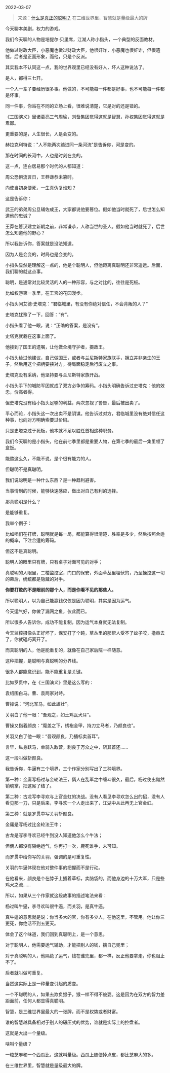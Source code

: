 2022-03-07

> 来源：[什么是真正的聪明？](http://mp.weixin.qq.com/s?__biz=MzU3NDc5Nzc0NQ==&mid=2247514061&idx=2&sn=ff22570eb848663551dea7964f0723dd&chksm=fd2e1513ca599c058a269f1ed07dd964e7bb68fa1ce956d476325cb71e534522db084a1cbd79&scene=27#wechat_redirect)
> 在三维世界里，智慧就是量级最大的牌

今天聊本美剧，权力的游戏。

  

我们今天聊的人物是培提尔·贝里席，江湖人称小指头，一个典型的反面教材。

  

他做过财政大臣，小恶魔也做过财政大臣，他很奸诈，小恶魔也很奸诈，但很遗憾，后者是正面形象，而他，只是个反派。

  

其实我本不认同这一点，我的世界观里已经没有好人，坏人这种说法了。

  

是人，都得三七开。

  

一个人一辈子要经历很多事。他做的，不可能每一件都是好事，也不可能每一件都是坏事。  

  

同一件事，你站在不同的立场上看，很难说清楚，它是对的还是错的。

  

《三国演义》里诸葛亮三气周瑜，刘备集团觉得这就是智慧，孙权集团觉得这就是卑鄙。  

  

更重要的是，人生很长，人是会变的。  

  

赫拉克利特说："人不能两次踏进同一条河流"是告诉你，河是变的。

  

那在时间的长河中，人也是时刻在变的。  

  

这一点，连白居易那个时代的人都知道：  

  

周公恐惧流言日，王莽谦恭未篡时。

向使当初身便死，一生真伪复谁知？

  

这是告诉你：

  

武王的弟弟周公旦辅佐成王，大家都说他要篡位。假如他当时就死了，后世怎么知道他的忠诚？

  

王莽在篡汉建立新朝之前，非常谦恭，人称当世的圣人。假如他当时就死了，后世怎么知道他的野心？

  

所以我告诉你，答案就是没法知道。  

  

因为人是会变的，时局也是会变的。  

  

小指头显然是理解这一点的，他是个聪明人，但他距离真聪明还非常遥远。后面，我们聊的就这点事。  

  

聪明，是通常对比较灵活的人的一种形容，与之对比的，往往是死板。

  

比如权游第一季里，在王宫的花园漫步。

  

小指头问艾德·史塔克：“君临城里，有没有你绝对信任，不会背叛的人？”

  

史塔克犹豫了一下，回答：“有”。

  

小指头看了他一眼，说：“正确的答案，是没有”。

  

史塔克就栽在这事上面了。

  

他接到了国王的遗嘱，让他做全境守护者，摄政王。  

  

小指头给过他建议，自己做国王，或者与兰尼斯特家族联手，拥立并非亲生的王子，然后用这个把柄要挟对方，待局面稳定后行废立之事。

  

史塔克没有采纳，他坚持要与兰尼斯特家族开战。

  

小指头手下的城防军团就成了双方必争的筹码。小指头明确告诉过史塔克：他的效忠，价高者得。

  

但史塔克没有给小指头足够的利益，两次忽视了警告，最后被出卖了。

  

平心而论，小指头这一次出卖不是阴谋。他告诉过对方，君临城里没有绝对信任这种事，也向对方明确索要过价码。

  

只是史塔克过于死板，他本就不足以胜任首相这种职务。

  

我们今天聊的是小指头，他在前七季里都是重要人物，在第七季的最后一集里领了盒饭。

  

能熬这么久，不能不说，是个很有能力的人。  

  

但聪明不是真聪明。  

  

我们说聪明是一种什么东西？是一种趋利避害。  

  

当事情到的时候，能够快速感应，做出对自己有利的选择。  

  

那真聪明是什么？  

  

是能够重复。  

  

我举个例子：  

  

比如咱们在打牌，聪明就是每一局，都能算得很清楚，胜率是多少，然后按照合适的概率，下注合适的筹码。

  

但这不是真聪明。

  

聪明人的眼里只有牌，只有桌子对面可见的对手；

真聪明的人眼里，二楼监控室，门口的保安，外面草丛里埋伏的，乃至操控这一切的幕后，统统都是隐藏的对手。

  

 **你要打败的不是眼前的那个人，而是你看不见的那些人。**

  

所以聪明人，以为自己能赢钱仅仅是因为聪明，其实是因为运气。

  

今天运气好，你做了漏网之鱼，仅此而已。  

  

所以很多人告诉你，成功不能复制，因为运气本身就无法复制。  

  

今天监控摄像头正好坏了，保安打了个盹，草丛里的那帮人受不了蚊子咬，撸串去了，你就碰巧离开了。  

  

而真聪明的人，他是能重复的，就像在自己家后院一样随意。  

  

这种把握，是聪明与真聪明的分界线。

  

很多人都能意识到，能不能重复是关键。  

  

比如罗贯中，在《三国演义》里是这么写的：

  

袁绍围白马。曹、袁两家对峙。

  

曹操说：“河北军马，如此雄壮”。

  

关羽白了他一眼：“吾观之，如土鸡瓦犬耳”。

  

曹操又指着颜良：“麾盖之下，绣袍金甲，持刀立马者，乃颜良也”。

  

关羽又白了他一眼：“吾观颜良，乃插标卖首耳”。

  

言毕，纵身跃马，单骑入敌营，刺良于万众之中，斩其首还......

  

这一段叫做斩颜良。

  

我告诉你，牛逼有三个境界，三个作家分别写出了三种境界。  

  

第一种：金庸写杨过与金轮法王，俩人在乱军之中缠斗很久，最后，杨过使出黯然销魂掌，把这厮了结了。  

  

第二种：古龙写李寻欢与上官金虹的决战。没有人看见李寻欢怎么出的招，没有人看见那一刀，只是后来，李寻欢一个人走出来了，江湖中从此再无上官金虹。

  

第三种：就是罗贯中写关羽斩颜良。  

  

金庸是写杨过比金轮法王牛；

古龙是写李寻欢已经牛到没人知道他怎么个牛法；  

但俩人都没有隔绝运气，你再打一次，鹿死谁手，未可知。  

  

而罗贯中给你写的关羽，强调的是可重复性。

  

关羽的牛逼体现在他对整件事的把握而不是行动。  

  

在他看来，颜良是个在脖子上插着草标，卖脑袋的，而他身边的十万大军，只是些鸡犬之流......  

  

所以，如果从三个作家就这段故事的描述笔法来看：

杨过叫牛逼，李寻欢叫很牛逼，而关羽，是真牛逼。  

  

真牛逼的意思就是说：你当多大的官，你有多少人，在他这里，不管用。他让你三更死，你绝活不到五更天。

  

体会了这个味道，我们回到真聪明上，是一个意思。

  

对于聪明人，他需要运气辅助，才能把别人的钱，揣自己兜里；  

对于真聪明的人，他隔绝了运气，钱在谁兜里，都一样，反正他要拿走，你也阻止不了。  

  

后者就叫做可重复。

  

当然这实际上是一种量变引起的质变。

  

一个不聪明的人，如果去欺负猴子，猴一样不得不被耍。这是因为在双方的智力差距面前，任何人都显得真聪明。

  

智慧，是三维世界里最大的一张牌，而不是权势或者财富。  

  

谁的智慧越具备相对于别人的碾压式的优势，谁就是实际上的控盘者。  

  

这就是大出一个量级。  

  

啥叫个量级？

  

一粒芝麻和一个西瓜比，这就叫量级。西瓜上随便掉点皮，都比芝麻大的多。

  

在三维世界里，智慧就是量级最大的牌。

